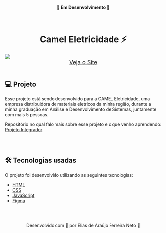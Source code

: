 <h4 align="center">🚧 Em Desenvolvimento 🚧</h4>

<br>

<h1 align="center">Camel Eletricidade ⚡</h1>

<img src="./demonstracao.gif">

<div align="center">
    <a style="font-size: 18px" href="https://elias-neto.github.io/Explorer/nivel02/stage02/desafios/recriando_layout" target="_blank"> Veja o Site</a>
</div>


<br>

<h2> 💻 Projeto </h2>

<p>
  Esse projeto está sendo desenvolvido para a CAMEL Eletricidade, uma empresa distribuidora de materiais eletricos da minha região, durante
  a minha graduação em Análise e Desenvolvimento de Sistemas, juntamente com mais 5 pessoas.
</p>

<p>
  Repositório no qual falo mais sobre esse projeto e o que venho aprendendo: 
  <a href="https://github.com/Elias-Neto/Analise-e-Desenvolvimento-de-Sistemas/blob/main/projeto_integrador_I/README.md">Projeto Integrador</a>
</p>


<br>
<br>

<h2> 🛠 Tecnologias usadas </h2>

O projeto foi desenvolvido utilizando as seguintes tecnologias:

- [HTML](https://www.w3schools.com/html/)
- [CSS](https://www.w3schools.com/css/default.asp)
- [JavaScript](https://www.w3schools.com/js/)
- [Figma](https://www.figma.com/design/)

<br>
<br>

<p align="center"> Desenvolvido com 💜 por Elias de Araújo Ferreira Neto 👋 <p>

<br>
